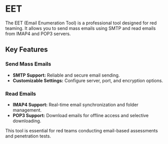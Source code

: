 # EET

The EET (Email Enumeration Tool) is a professional tool designed for red teaming. It allows you to send mass emails using SMTP and read emails from IMAP4 and POP3 servers.

## Key Features

### Send Mass Emails
- **SMTP Support:** Reliable and secure email sending.
- **Customizable Settings:** Configure server, port, and encryption options.

### Read Emails
- **IMAP4 Support:** Real-time email synchronization and folder management.
- **POP3 Support:** Download emails for offline access and selective downloading.

This tool is essential for red teams conducting email-based assessments and penetration tests.
